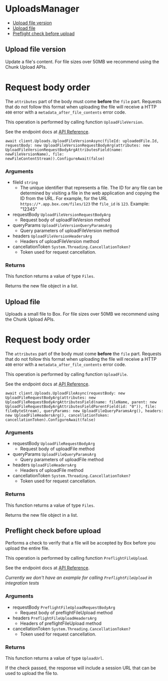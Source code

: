 # UploadsManager


- [Upload file version](#upload-file-version)
- [Upload file](#upload-file)
- [Preflight check before upload](#preflight-check-before-upload)

## Upload file version

Update a file's content. For file sizes over 50MB we recommend
using the Chunk Upload APIs.

# Request body order

The `attributes` part of the body must come **before** the
`file` part. Requests that do not follow this format when
uploading the file will receive a HTTP `400` error with a
`metadata_after_file_contents` error code.

This operation is performed by calling function `UploadFileVersion`.

See the endpoint docs at
[API Reference](https://developer.box.com/reference/post-files-id-content/).

<!-- sample post_files_id_content -->
```
await client.Uploads.UploadFileVersionAsync(fileId: uploadedFile.Id, requestBody: new UploadFileVersionRequestBodyArg(attributes: new UploadFileVersionRequestBodyArgAttributesField(name: newFileVersionName), file: newFileContentStream)).ConfigureAwait(false)
```

### Arguments

- fileId `string`
  - The unique identifier that represents a file.  The ID for any file can be determined by visiting a file in the web application and copying the ID from the URL. For example, for the URL `https://*.app.box.com/files/123` the `file_id` is `123`. Example: "12345"
- requestBody `UploadFileVersionRequestBodyArg`
  - Request body of uploadFileVersion method
- queryParams `UploadFileVersionQueryParamsArg`
  - Query parameters of uploadFileVersion method
- headers `UploadFileVersionHeadersArg`
  - Headers of uploadFileVersion method
- cancellationToken `System.Threading.CancellationToken?`
  - Token used for request cancellation.


### Returns

This function returns a value of type `Files`.

Returns the new file object in a list.


## Upload file

Uploads a small file to Box. For file sizes over 50MB we recommend
using the Chunk Upload APIs.

# Request body order

The `attributes` part of the body must come **before** the
`file` part. Requests that do not follow this format when
uploading the file will receive a HTTP `400` error with a
`metadata_after_file_contents` error code.

This operation is performed by calling function `UploadFile`.

See the endpoint docs at
[API Reference](https://developer.box.com/reference/post-files-content/).

<!-- sample post_files_content -->
```
await client.Uploads.UploadFileAsync(requestBody: new UploadFileRequestBodyArg(attributes: new UploadFileRequestBodyArgAttributesField(name: fileName, parent: new UploadFileRequestBodyArgAttributesFieldParentField(id: "0")), file: fileByteStream), queryParams: new UploadFileQueryParamsArg(), headers: new UploadFileHeadersArg(), cancellationToken: cancellationToken).ConfigureAwait(false)
```

### Arguments

- requestBody `UploadFileRequestBodyArg`
  - Request body of uploadFile method
- queryParams `UploadFileQueryParamsArg`
  - Query parameters of uploadFile method
- headers `UploadFileHeadersArg`
  - Headers of uploadFile method
- cancellationToken `System.Threading.CancellationToken?`
  - Token used for request cancellation.


### Returns

This function returns a value of type `Files`.

Returns the new file object in a list.


## Preflight check before upload

Performs a check to verify that a file will be accepted by Box
before you upload the entire file.

This operation is performed by calling function `PreflightFileUpload`.

See the endpoint docs at
[API Reference](https://developer.box.com/reference/options-files-content/).

*Currently we don't have an example for calling `PreflightFileUpload` in integration tests*

### Arguments

- requestBody `PreflightFileUploadRequestBodyArg`
  - Request body of preflightFileUpload method
- headers `PreflightFileUploadHeadersArg`
  - Headers of preflightFileUpload method
- cancellationToken `System.Threading.CancellationToken?`
  - Token used for request cancellation.


### Returns

This function returns a value of type `UploadUrl`.

If the check passed, the response will include a session URL that
can be used to upload the file to.


